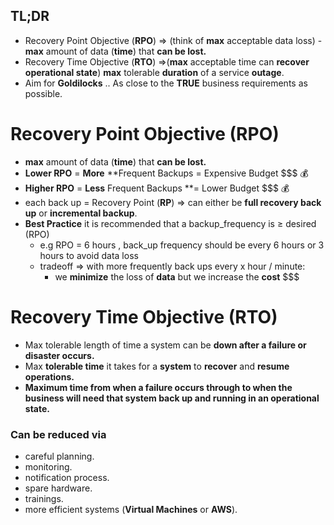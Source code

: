 ## TL;DR
-   Recovery Point Objective (**RPO**) ⇒ (think of **max** acceptable data loss) - **max** amount of data (**time**) that **can be lost.**
-   Recovery Time Objective (**RTO**) ⇒(**max** acceptable time can **recover operational state**) **max** tolerable **duration** of a service **outage**.
- Aim for **Goldilocks** .. As close to the **TRUE** business requirements as possible.

# Recovery Point Objective (RPO)

-   **max** amount of data (**time**) that **can be lost.**
-   **Lower RPO** = **More** **Frequent Backups = Expensive Budget \$\$\$ 💰
-   **Higher RPO** = **Less** Frequent Backups **= Lower Budget \$\$\$ 💰
-   each back up = Recovery Point (**RP**) ⇒ can either be **full recovery back up** or **incremental backup**.
-   **Best Practice** it is recommended that a backup_frequency is ≥ desired (RPO)
    -   e.g RPO = 6 hours , back_up frequency should be every 6 hours or 3 hours to avoid data loss
    -   tradeoff ⇒ with more frequently back ups every x hour / minute:
        -   we **minimize** the loss of **data** but we increase the **cost** \$\$\$


# Recovery Time Objective (RTO)

-   Max tolerable length of time a system can be **down after a failure or disaster occurs.**
-   Max **tolerable time** it takes for a **system** to **recover** and **resume operations.**
-   **Maximum time from when a failure occurs through to when the business will need that system back up and running in an operational state.**

### Can be reduced via
-   careful planning.
-   monitoring.
-   notification process.
-   spare hardware.
-   trainings.
-   more efficient systems (**Virtual Machines** or **AWS**).